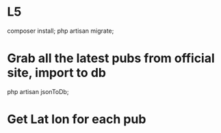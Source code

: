 # L5
composer install;
php artisan migrate;
# Grab all the latest pubs from official site, import to db
php artisan jsonToDb;
# Get Lat lon for each pub
